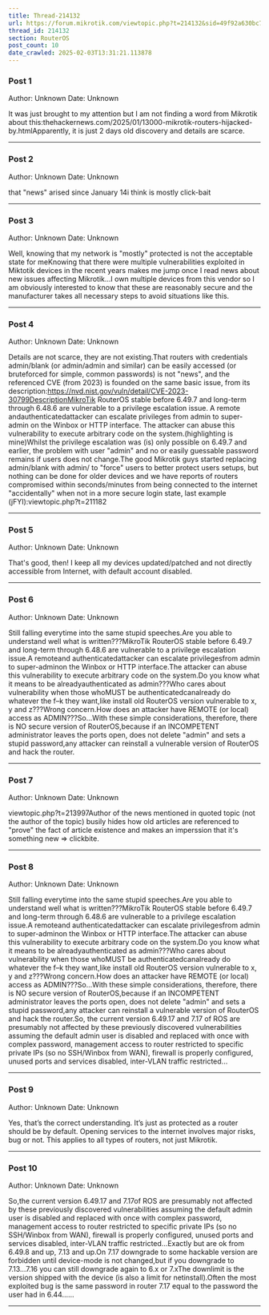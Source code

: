 ```yaml
---
title: Thread-214132
url: https://forum.mikrotik.com/viewtopic.php?t=214132&sid=49f92a630bc7970d8ca50523be880e8f
thread_id: 214132
section: RouterOS
post_count: 10
date_crawled: 2025-02-03T13:31:21.113878
---
```


### Post 1
Author: Unknown
Date: Unknown

It was just brought to my attention but I am not finding a word from Mikrotik about this:thehackernews.com/2025/01/13000-mikrotik-routers-hijacked-by.htmlApparently, it is just 2 days old discovery and details are scarce.

---
### Post 2
Author: Unknown
Date: Unknown

that "news" arised since January 14i think is mostly click-bait

---
### Post 3
Author: Unknown
Date: Unknown

Well, knowing that my network is "mostly" protected is not the acceptable state for meKnowing that there were multiple vulnerabilities exploited in Miktotik devices in the recent years makes me jump once I read news about new issues affecting Mikrotik...I own multiple devices from this vendor so I am obviously interested to know that these are reasonably secure and the manufacturer takes all necessary steps to avoid situations like this.

---
### Post 4
Author: Unknown
Date: Unknown

Details are not scarce, they are not existing.That routers with credentials admin/blank (or admin/admin and  similar) can be easily accessed (or bruteforced for simple, common passwords) is not "news", and the referenced CVE (from 2023) is founded on the same basic issue, from its description:https://nvd.nist.gov/vuln/detail/CVE-2023-30799DescriptionMikroTik RouterOS stable before 6.49.7 and long-term through 6.48.6 are vulnerable to a privilege escalation issue. A remote andauthenticatedattacker can escalate privileges from admin to super-admin on the Winbox or HTTP interface. The attacker can abuse this vulnerability to execute arbitrary code on the system.(highlighting is mine)Whilst the privilege escalation was (is) only possible on 6.49.7 and earlier, the problem with user "admin" and no or easily guessable password remains if users does not change.The good Mikrotik guys started replacing admin/blank with admin/<complex unique password> to "force" users to better protect users setups, but nothing can be done for older devices and we have reports of routers compromised within seconds/minutes from being connected to the internet "accidentally" when not in a more secure login state, last example (jFYI):viewtopic.php?t=211182

---
### Post 5
Author: Unknown
Date: Unknown

That's good, then! I keep all my devices updated/patched and not directly accessible from Internet, with default account disabled.

---
### Post 6
Author: Unknown
Date: Unknown

Still falling everytime into the same stupid speeches.Are you able to understand well what is written???MikroTik RouterOS stable before 6.49.7 and long-term through 6.48.6 are vulnerable to a privilege escalation issue.A remoteand authenticatedattacker can escalate privilegesfrom admin to super-adminon the Winbox or HTTP interface.The attacker can abuse this vulnerability to execute arbitrary code on the system.Do you know what it means to be alreadyauthenticated as admin???Who cares about vulnerability when those whoMUST be authenticatedcanalready do whatever the f–k they want,like install old RouterOS version vulnerable to x, y and z???Wrong concern.How does an attacker have REMOTE (or local) access as ADMIN???So...With these simple considerations, therefore, there is NO secure version of RouterOS,because if an INCOMPETENT administrator leaves the ports open, does not delete "admin" and sets a stupid password,any attacker can reinstall a vulnerable version of RouterOS and hack the router.

---
### Post 7
Author: Unknown
Date: Unknown

viewtopic.php?t=213997Author of the news mentioned in quoted topic (not the author of the topic) busily hides how old articles are referenced to "prove" the fact of article existence and makes an imperssion that it's something new => clickbite.

---
### Post 8
Author: Unknown
Date: Unknown

Still falling everytime into the same stupid speeches.Are you able to understand well what is written???MikroTik RouterOS stable before 6.49.7 and long-term through 6.48.6 are vulnerable to a privilege escalation issue.A remoteand authenticatedattacker can escalate privilegesfrom admin to super-adminon the Winbox or HTTP interface.The attacker can abuse this vulnerability to execute arbitrary code on the system.Do you know what it means to be alreadyauthenticated as admin???Who cares about vulnerability when those whoMUST be authenticatedcanalready do whatever the f–k they want,like install old RouterOS version vulnerable to x, y and z???Wrong concern.How does an attacker have REMOTE (or local) access as ADMIN???So...With these simple considerations, therefore, there is NO secure version of RouterOS,because if an INCOMPETENT administrator leaves the ports open, does not delete "admin" and sets a stupid password,any attacker can reinstall a vulnerable version of RouterOS and hack the router.So, the current version 6.49.17 and 7.17 of ROS are presumably not affected by these previously discovered vulnerabilities assuming the default admin user is disabled and replaced with once with complex password, management access to router restricted to specific private IPs (so no SSH/Winbox from WAN), firewall is properly configured, unused ports and services disabled, inter-VLAN traffic restricted...

---
### Post 9
Author: Unknown
Date: Unknown

Yes, that’s the correct understanding. It’s just as protected as a router should be by default. Opening services to the internet involves major risks, bug or not. This applies to all types of routers, not just Mikrotik.

---
### Post 10
Author: Unknown
Date: Unknown

So,the current version 6.49.17 and 7.17of ROS are presumably not affected by these previously discovered vulnerabilities assuming the default admin user is disabled and replaced with once with complex password, management access to router restricted to specific private IPs (so no SSH/Winbox from WAN), firewall is properly configured, unused ports and services disabled, inter-VLAN traffic restricted...Exactly but are ok from 6.49.8 and up, 7.13 and up.On 7.17 downgrade to some hackable version are forbidden until device-mode is not changed,but if you downgrade to 7.13...7.16 you can still downgrade again to 6.x or 7.xThe downlimit is the version shipped with the device (is also a limit for netinstall).Often the most exploited bug is the same password in router 7.17 equal to the password the user had in 6.44......

---

